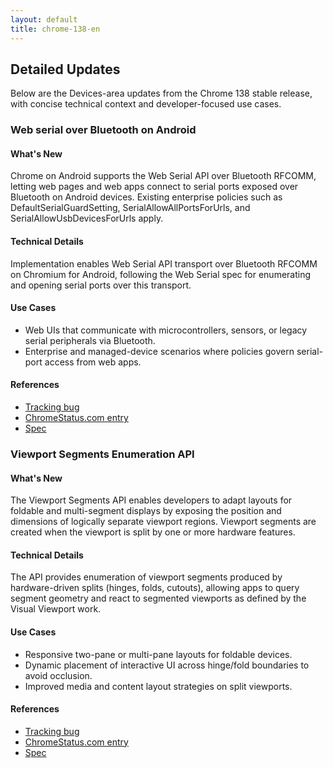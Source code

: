 ```yaml
---
layout: default
title: chrome-138-en
---
```


## Detailed Updates

Below are the Devices-area updates from the Chrome 138 stable release, with concise technical context and developer-focused use cases.

### Web serial over Bluetooth on Android

#### What's New
Chrome on Android supports the Web Serial API over Bluetooth RFCOMM, letting web pages and web apps connect to serial ports exposed over Bluetooth on Android devices. Existing enterprise policies such as DefaultSerialGuardSetting, SerialAllowAllPortsForUrls, and SerialAllowUsbDevicesForUrls apply.

#### Technical Details
Implementation enables Web Serial API transport over Bluetooth RFCOMM on Chromium for Android, following the Web Serial spec for enumerating and opening serial ports over this transport.

#### Use Cases
- Web UIs that communicate with microcontrollers, sensors, or legacy serial peripherals via Bluetooth.
- Enterprise and managed-device scenarios where policies govern serial-port access from web apps.

#### References
- [Tracking bug](https://bugs.chromium.org/p/chromium/issues/detail?id=375245353)
- [ChromeStatus.com entry](https://chromestatus.com/feature/5085754267189248)
- [Spec](https://wicg.github.io/serial/)

### Viewport Segments Enumeration API

#### What's New
The Viewport Segments API enables developers to adapt layouts for foldable and multi-segment displays by exposing the position and dimensions of logically separate viewport regions. Viewport segments are created when the viewport is split by one or more hardware features.

#### Technical Details
The API provides enumeration of viewport segments produced by hardware-driven splits (hinges, folds, cutouts), allowing apps to query segment geometry and react to segmented viewports as defined by the Visual Viewport work.

#### Use Cases
- Responsive two-pane or multi-pane layouts for foldable devices.
- Dynamic placement of interactive UI across hinge/fold boundaries to avoid occlusion.
- Improved media and content layout strategies on split viewports.

#### References
- [Tracking bug](https://bugs.chromium.org/p/chromium/issues/detail?id=1039050)
- [ChromeStatus.com entry](https://chromestatus.com/feature/5131631321964544)
- [Spec](https://wicg.github.io/visual-viewport/)
